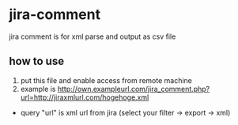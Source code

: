 # jira-comment
jira comment is for xml parse and output as csv file

## how to use 
1. put this file and enable access from remote machine
2. example is http://own.exampleurl.com/jira_comment.php?url=http://jiraxmlurl.com/hogehoge.xml
  - query "url" is xml url from jira (select your filter -> export -> xml)
